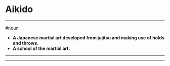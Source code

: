 # Aikido
---
#noun
- **A Japanese martial art developed from jujitsu and making use of holds and throws.**
- **A school of the martial art.**
---
---
